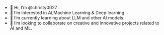 - 👋 Hi, I’m @christy0027
- 👀 I’m interested in  AI,Machine Learning & Deep learning.
- 🌱 I’m currently learning about LLM and other AI models.
- 💞️ I’m looking to collaborate on creative and innovative projects related to AI and ML.

<!---
christy0027/christy0027 is a ✨ special ✨ repository because its `README.md` (this file) appears on your GitHub profile.
You can click the Preview link to take a look at your changes.
--->
